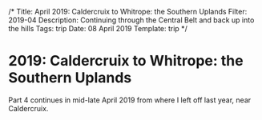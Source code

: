 /*
Title: April 2019: Caldercruix to Whitrope: the Southern Uplands
Filter: 2019-04
Description: Continuing through the Central Belt and back up into the hills
Tags: trip
Date: 08 April 2019
Template: trip
*/

# 2019: Caldercruix to Whitrope: the Southern Uplands

Part 4 continues in mid-late April 2019 from where I left off last year, near Caldercruix.





